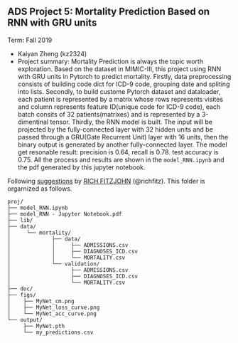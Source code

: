 ## ADS Project 5: Mortality Prediction Based on RNN with GRU units

Term: Fall 2019

+ Kaiyan Zheng (kz2324)
+ Project summary: Mortality Prediction is always the topic worth exploration. Based on the dataset in MIMIC-III, this project using RNN with GRU units in Pytorch to predict mortality. Firstly, data preprocessing consists of building code dict for ICD-9 code, grouping date and spliting into lists. Secondly, to build custome Pytorch dataset and dataloader, each patient is represented by a matrix whose rows represents visites and column represents feature ID(unique code for ICD-9 code), each batch consits of 32 patients(matrixes) and is represented by a 3-dimentinal tensor. Thirdly, the RNN model is built. The input will be projected by the fully-connected layer with 32 hidden units and be passed through a GRU(Gate Recurrent Unit) layer with 16 units, then the binary output is generated by another fully-connected layer. The model get resonable result: precision is 0.64, recall is 0.78. test accuracy is 0.75. All the process and results are shown in the `model_RNN.ipynb` and the pdf generated by this jupyter notebook.
	
Following [suggestions](http://nicercode.github.io/blog/2013-04-05-projects/) by [RICH FITZJOHN](http://nicercode.github.io/about/#Team) (@richfitz). This folder is orgarnized as follows.

```
proj/
├── model_RNN.ipynb
├── model_RNN - Jupyter Notebook.pdf
├── lib/
├── data/
│     └── mortality/
│             ├── data/
│     	      │     ├── ADMISSIONS.csv
│             │     ├── DIAGNOSES_ICD.csv
│     	      │     └── MORTALITY.csv
│     	      └── validation/
│     	            ├── ADMISSIONS.csv
│     	      	    ├── DIAGNOSES_ICD.csv
│     	            └── MORTALITY.csv
├── doc/
├── figs/
│    ├── MyNet_cm.png
│    ├── MyNet_loss_curve.png   
│    └── MyNet_acc_curve.png
└── output/
     ├── MyNet.pth
     └── my_predictions.csv
```
